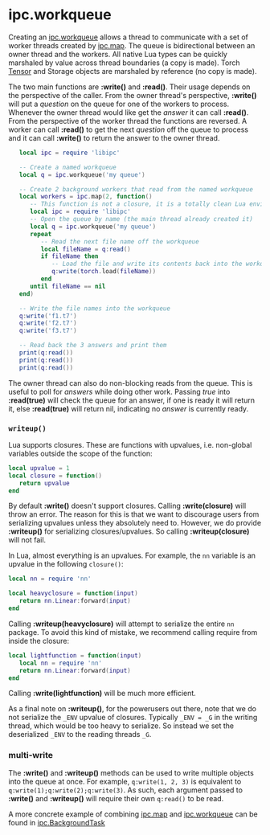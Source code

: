 # ipc.workqueue #

Creating an [ipc.workqueue](workqueue.md) allows a thread to communicate with a set of
worker threads created by [ipc.map](map.md). The queue is bidirectional between
an owner thread and the workers. All native Lua types can be quickly marshaled
by value across thread boundaries (a copy is made). 
Torch [Tensor](https://github.com/torch/torch7/blob/master/doc/tensor.md#tensor) 
and Storage objects are marshaled by reference (no copy is made).

The two main functions are __:write()__ and __:read()__. Their usage depends
on the perspective of the caller. From the owner thread's perspective,
__:write()__ will put a *question* on the queue for one of the workers to process.
Whenever the owner thread would like get the *answer* it can call __:read()__.
From the perspective of the worker thread the functions are reversed.
A worker can call __:read()__ to get the next *question* off the queue to process and it
can call __:write()__ to return the answer to the owner thread.

```lua
   local ipc = require 'libipc'

   -- Create a named workqueue
   local q = ipc.workqueue('my queue')

   -- Create 2 background workers that read from the named workqueue
   local workers = ipc.map(2, function()
      -- This function is not a closure, it is a totally clean Lua environment
      local ipc = require 'libipc'
      -- Open the queue by name (the main thread already created it)
      local q = ipc.workqueue('my queue')
      repeat
         -- Read the next file name off the workqueue
         local fileName = q:read()
         if fileName then
            -- Load the file and write its contents back into the workqueue
            q:write(torch.load(fileName))
         end
      until fileName == nil
   end)

   -- Write the file names into the workqueue
   q:write('f1.t7')
   q:write('f2.t7')
   q:write('f3.t7')

   -- Read back the 3 answers and print them
   print(q:read())
   print(q:read())
   print(q:read())
```

The owner thread can also do non-blocking reads from the queue.
This is useful to poll for *answers* while doing other work.
Passing *true* into __:read(true)__ will check the queue for
an answer, if one is ready it will return it, else __:read(true)__
will return nil, indicating no *answer* is currently ready.

### `writeup()`

Lua supports closures. These are functions with upvalues, i.e. non-global variables outside the scope of the function:

```lua
local upvalue = 1
local closure = function()
   return upvalue
end
```

By default __:write()__ doesn't support closures. Calling __:write(closure)__ will throw an error.
The reason for this is that we want to discourage users from serializing upvalues unless they absolutely need to.
However, we do provide __:writeup()__ for serializing closures/upvalues. 
So calling __:writeup(closure)__ will not fail.

In Lua, almost everything is an upvalues. 
For example, the `nn` variable is an upvalue in the following `closure()`:

```lua
local nn = require 'nn'

local heavyclosure = function(input)
   return nn.Linear:forward(input)
end
```

Calling __:writeup(heavyclosure)__ will attempt to serialize the entire `nn` package. 
To avoid this kind of mistake, we recommend calling require from inside the closure:

```lua
local lightfunction = function(input)
   local nn = require 'nn'
   return nn.Linear:forward(input)
end
```

Calling __:write(lightfunction)__ will be much more efficient.

As a final note on __:writeup()__, for the powerusers out there, note that we do not serialize the `_ENV` upvalue of closures.
Typically `_ENV = _G` in the writing thread, which would be too heavy to serialize. So instead we set the deserialized `_ENV` to the reading threads `_G`.

### multi-write

The __:write()__ and __:writeup()__ methods can be used to write multiple objects into the queue at once.
For example, `q:write(1, 2, 3)` is equivalent to `q:write(1);q:write(2);q:write(3)`.
As such, each argument passed to __:write()__  and __:writeup()__ will require their own `q:read()` to be read.


A more concrete example of combining [ipc.map](map.md) and [ipc.workqueue](workqueue.md)
can be found in [ipc.BackgroundTask](BackgroundTask.md)
